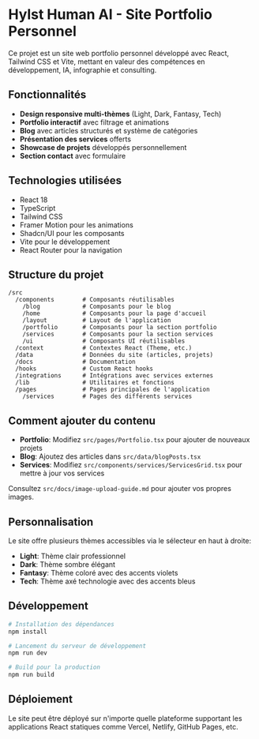 
# Hylst Human AI - Site Portfolio Personnel

Ce projet est un site web portfolio personnel développé avec React, Tailwind CSS et Vite, mettant en valeur des compétences en développement, IA, infographie et consulting.

## Fonctionnalités

- **Design responsive multi-thèmes** (Light, Dark, Fantasy, Tech)
- **Portfolio interactif** avec filtrage et animations
- **Blog** avec articles structurés et système de catégories
- **Présentation des services** offerts
- **Showcase de projets** développés personnellement
- **Section contact** avec formulaire

## Technologies utilisées

- React 18
- TypeScript
- Tailwind CSS
- Framer Motion pour les animations
- Shadcn/UI pour les composants
- Vite pour le développement
- React Router pour la navigation

## Structure du projet

```
/src
  /components        # Composants réutilisables
    /blog            # Composants pour le blog
    /home            # Composants pour la page d'accueil
    /layout          # Layout de l'application
    /portfolio       # Composants pour la section portfolio
    /services        # Composants pour la section services
    /ui              # Composants UI réutilisables
  /context           # Contextes React (Theme, etc.)
  /data              # Données du site (articles, projets)
  /docs              # Documentation
  /hooks             # Custom React hooks
  /integrations      # Intégrations avec services externes
  /lib               # Utilitaires et fonctions
  /pages             # Pages principales de l'application
    /services        # Pages des différents services
```

## Comment ajouter du contenu

- **Portfolio**: Modifiez `src/pages/Portfolio.tsx` pour ajouter de nouveaux projets
- **Blog**: Ajoutez des articles dans `src/data/blogPosts.tsx`
- **Services**: Modifiez `src/components/services/ServicesGrid.tsx` pour mettre à jour vos services

Consultez `src/docs/image-upload-guide.md` pour ajouter vos propres images.

## Personnalisation

Le site offre plusieurs thèmes accessibles via le sélecteur en haut à droite:
- **Light**: Thème clair professionnel
- **Dark**: Thème sombre élégant
- **Fantasy**: Thème coloré avec des accents violets
- **Tech**: Thème axé technologie avec des accents bleus

## Développement

```bash
# Installation des dépendances
npm install

# Lancement du serveur de développement
npm run dev

# Build pour la production
npm run build
```

## Déploiement

Le site peut être déployé sur n'importe quelle plateforme supportant les applications React statiques comme Vercel, Netlify, GitHub Pages, etc.
